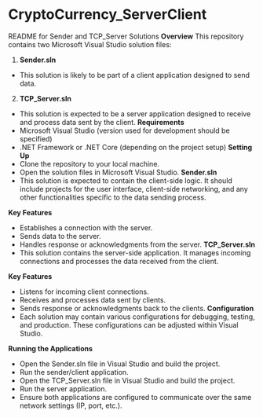 # CryptoCurrency_ServerClient

README for Sender and TCP_Server Solutions
**Overview**
This repository contains two Microsoft Visual Studio solution files:

1. **Sender.sln** 
- This solution is likely to be part of a client application designed to send data.
2. **TCP_Server.sln**
- This solution is expected to be a server application designed to receive and process data sent by the client.
**Requirements**
- Microsoft Visual Studio (version used for development should be specified)
- .NET Framework or .NET Core (depending on the project setup)
**Setting Up**
- Clone the repository to your local machine.
- Open the solution files in Microsoft Visual Studio.
**Sender.sln**
- This solution is expected to contain the client-side logic. It should include projects for the user interface, client-side networking, and any other functionalities specific to the data sending process.

**Key Features**
- Establishes a connection with the server.
- Sends data to the server.
- Handles response or acknowledgments from the server.
**TCP_Server.sln**
- This solution contains the server-side application. It manages incoming connections and processes the data received from the client.

**Key Features**
- Listens for incoming client connections.
- Receives and processes data sent by clients.
- Sends response or acknowledgments back to the clients.
**Configuration**
- Each solution may contain various configurations for debugging, testing, and production. These configurations can be adjusted within Visual Studio.

**Running the Applications**
- Open the Sender.sln file in Visual Studio and build the project.
- Run the sender/client application.
- Open the TCP_Server.sln file in Visual Studio and build the project.
- Run the server application.
- Ensure both applications are configured to communicate over the same network settings (IP, port, etc.).
